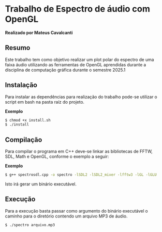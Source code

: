 # Trabalho de Espectro de áudio com OpenGL
**Realizado por Mateus Cavalcanti**


## Resumo

Este trabalho tem como objetivo realizar um plot polar do espectro de uma faixa áudio utilizando as ferramentas de OpenGL
aprendidas durante a disciplina de computação gráfica durante o semestre 2025.1

## Instalação

Para instalar as dependências para realização do trabalho pode-se utilizar o script em bash na pasta raíz do projeto.

**Exemplo**
```sh
$ chmod +x install.sh
$ ./install
```

## Compilação

Para compilar o programa em C++ deve-se linkar as bibliotecas de FFTW, SDL, Math e OpenGL, conforme o exemplo a seguir:

**Exemplo**
```sh
$ g++ spectrosdl.cpp -o spectro -lSDL2 -lSDL2_mixer -lfftw3 -lGL -lGLU -lglut -lm
```

Isto irá gerar um binário executável.

## Execução

Para a execução basta passar como argumento do binário executável o caminho para o diretório contendo um arquivo MP3 de áudio.

```sh
$ ./spectro arquivo.mp3
```